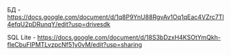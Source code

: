 БД - https://docs.google.com/document/d/1q8P9YnU88RgvAv1Oq1qEac4VZrc7Tl4efqU2pDRunqY/edit?usp=drivesdk

SQL Lite - https://docs.google.com/document/d/18S3bDzxH4KSOtYmQkh-fIeCbuFIPMTLvzpcNf51y0vM/edit?usp=sharing
